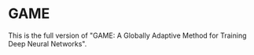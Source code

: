 # GAME
This is the  full version of "GAME: A Globally Adaptive Method for Training Deep Neural Networks".
